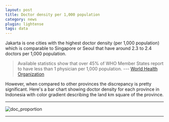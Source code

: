 ```yaml
---
layout: post
title: Doctor density per 1,000 population
category: news
plugin: lightense
tags: data
---
```

Jakarta is one cities with the highest doctor density (per 1,000 population) which is comparable to Singapore or Seoul that have around 2.3 to 2.4 doctors per 1,000 population.


> Available statistics show that over 45% of WHO Member States report to have less than 1 physician
per 1,000 population.
> --- [World Health Organization](https://www.who.int/gho/health_workforce/physicians_density/en/)

However, when compared to other provinces the discrepancy is pretty significant. Here's a bar chart showing doctor density for each province in Indonesia with color gradient describing the land km square of the province.

---

![doc_proportion](/assets/img/img1.png)

---

